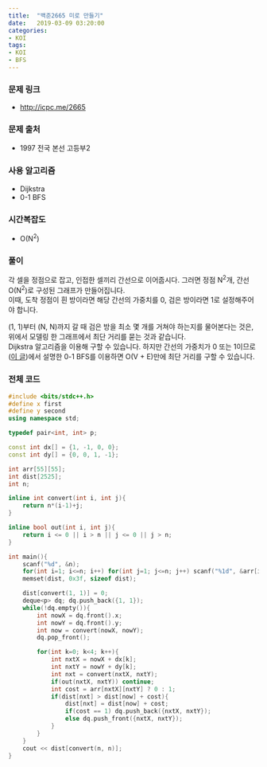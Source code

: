 ```yaml
---
title:  "백준2665 미로 만들기"
date:   2019-03-09 03:20:00
categories:
- KOI
tags:
- KOI
- BFS
---
```


### 문제 링크
* http://icpc.me/2665

### 문제 출처
* 1997 전국 본선 고등부2

### 사용 알고리즘
* Dijkstra
* 0-1 BFS

### 시간복잡도
* O(N<sup>2</sup>)

### 풀이
각 셀을 정점으로 잡고, 인접한 셀끼리 간선으로 이어줍시다. 그러면 정점 N<sup>2</sup>개, 간선 O(N<sup>2</sup>)로 구성된 그래프가 만들어집니다.<Br>
이때, 도착 정점이 흰 방이라면 해당 간선의 가중치를 0, 검은 방이라면 1로 설정해주어야 합니다.

(1, 1)부터 (N, N)까지 갈 때 검은 방을 최소 몇 개를 거쳐야 하는지를 물어본다는 것은, 위에서 모델링 한 그래프에서 최단 거리를 묻는 것과 같습니다.<br>
Dijkstra 알고리즘을 이용해 구할 수 있습니다. 하지만 간선의 가중치가 0 또는 1이므로 (<a href = "https://justicehui.github.io/medium-algorithm/2018/08/30/01BFS/">이 글</a>)에서 설명한 0-1 BFS를 이용하면 O(V + E)만에 최단 거리를 구할 수 있습니다.

### 전체 코드
```cpp
#include <bits/stdc++.h>
#define x first
#define y second
using namespace std;

typedef pair<int, int> p;

const int dx[] = {1, -1, 0, 0};
const int dy[] = {0, 0, 1, -1};

int arr[55][55];
int dist[2525];
int n;

inline int convert(int i, int j){
	return n*(i-1)+j;
}

inline bool out(int i, int j){
	return i <= 0 || i > n || j <= 0 || j > n;
}

int main(){
	scanf("%d", &n);
	for(int i=1; i<=n; i++) for(int j=1; j<=n; j++) scanf("%1d", &arr[i][j]);
	memset(dist, 0x3f, sizeof dist);

	dist[convert(1, 1)] = 0;
	deque<p> dq; dq.push_back({1, 1});
	while(!dq.empty()){
		int nowX = dq.front().x;
		int nowY = dq.front().y;
		int now = convert(nowX, nowY);
		dq.pop_front();

		for(int k=0; k<4; k++){
			int nxtX = nowX + dx[k];
			int nxtY = nowY + dy[k];
			int nxt = convert(nxtX, nxtY);
			if(out(nxtX, nxtY)) continue;
			int cost = arr[nxtX][nxtY] ? 0 : 1;
			if(dist[nxt] > dist[now] + cost){
				dist[nxt] = dist[now] + cost;
				if(cost == 1) dq.push_back({nxtX, nxtY});
				else dq.push_front({nxtX, nxtY});
			}
		}
	}
	cout << dist[convert(n, n)];
}
```
